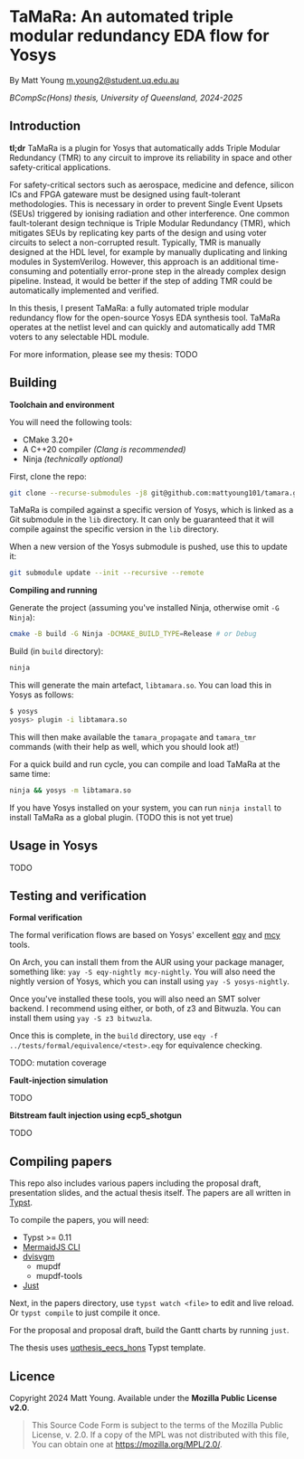 # TaMaRa: An automated triple modular redundancy EDA flow for Yosys
By Matt Young <m.young2@student.uq.edu.au>

_BCompSc(Hons) thesis, University of Queensland, 2024-2025_

## Introduction
**tl;dr** TaMaRa is a plugin for Yosys that automatically adds Triple Modular Redundancy (TMR) to any circuit
to improve its reliability in space and other safety-critical applications.

For safety-critical sectors such as aerospace, medicine and defence, silicon ICs and FPGA gateware must be
designed using fault-tolerant methodologies. This is necessary in order to prevent Single Event Upsets (SEUs)
triggered by ionising radiation and other interference. One common fault-tolerant design technique is Triple
Modular Redundancy (TMR), which mitigates SEUs by replicating key parts of the design and using voter circuits
to select a non-corrupted result. Typically, TMR is manually designed at the HDL level, for example by
manually duplicating and linking modules in SystemVerilog. However, this approach is an additional
time-consuming and potentially error-prone step in the already complex design pipeline. Instead, it would be
better if the step of adding TMR could be automatically implemented and verified.

In this thesis, I present TaMaRa: a fully automated triple modular redundancy flow for the open-source Yosys
EDA synthesis tool. TaMaRa operates at the netlist level and can quickly and automatically add TMR voters to
any selectable HDL module.

For more information, please see my thesis: TODO

## Building
**Toolchain and environment**

You will need the following tools:
- CMake 3.20+
- A C++20 compiler _(Clang is recommended)_
- Ninja _(technically optional)_

First, clone the repo:

```bash
git clone --recurse-submodules -j8 git@github.com:mattyoung101/tamara.git
```

TaMaRa is compiled against a specific version of Yosys, which is linked as a Git submodule in the `lib`
directory. It can only be guaranteed that it will compile against the specific version in the `lib` directory.

When a new version of the Yosys submodule is pushed, use this to update it:

```bash
git submodule update --init --recursive --remote
```

**Compiling and running**

Generate the project (assuming you've installed Ninja, otherwise omit `-G Ninja`):

```bash
cmake -B build -G Ninja -DCMAKE_BUILD_TYPE=Release # or Debug
```

Build (in `build` directory):

```bash
ninja
```

This will generate the main artefact, `libtamara.so`. You can load this in Yosys as follows:

```bash
$ yosys
yosys> plugin -i libtamara.so
```

This will then make available the `tamara_propagate` and `tamara_tmr` commands (with their help as well, which
you should look at!)

For a quick build and run cycle, you can compile and load TaMaRa at the same time:

```bash
ninja && yosys -m libtamara.so
```

If you have Yosys installed on your system, you can run `ninja install` to install TaMaRa as a global plugin.
(TODO this is not yet true)

## Usage in Yosys
TODO

## Testing and verification
**Formal verification**

The formal verification flows are based on Yosys' excellent [eqy](https://github.com/YosysHQ/eqy) and
[mcy](https://github.com/YosysHQ/mcy) tools.

On Arch, you can install them from the AUR using your package manager, something like: `yay -S eqy-nightly
mcy-nightly`. You will also need the nightly version of Yosys, which you can install using `yay -S
yosys-nightly`.

Once you've installed these tools, you will also need an SMT solver backend. I recommend using either, or
both, of z3 and Bitwuzla. You can install them using `yay -S z3 bitwuzla`.

Once this is complete, in the `build` directory, use `eqy -f ../tests/formal/equivalence/<test>.eqy` for
equivalence checking.

TODO: mutation coverage

**Fault-injection simulation**

TODO

**Bitstream fault injection using ecp5_shotgun**

TODO

## Compiling papers
This repo also includes various papers including the proposal draft, presentation slides, and the actual
thesis itself. The papers are all written in [Typst](https://github.com/typst/typst).

To compile the papers, you will need:
- Typst >= 0.11
- [MermaidJS CLI](https://github.com/mermaid-js/mermaid-cli)
- [dvisvgm](https://github.com/mgieseki/dvisvgm)
    - mupdf
    - mupdf-tools
- [Just](https://github.com/casey/just)

Next, in the papers directory, use `typst watch <file>` to edit and live reload. Or `typst compile` to just
compile it once.

For the proposal and proposal draft, build the Gantt charts by running `just`.

The thesis uses [uqthesis_eecs_hons](https://github.com/mattyoung101/uqthesis_eecs_hons) Typst template.

## Licence
Copyright 2024 Matt Young. Available under the **Mozilla Public License v2.0**.

> This Source Code Form is subject to the terms of the Mozilla Public
> License, v. 2.0. If a copy of the MPL was not distributed with this
> file, You can obtain one at https://mozilla.org/MPL/2.0/.

